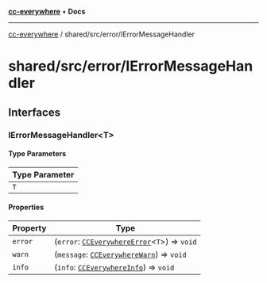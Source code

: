 [**cc-everywhere**](../../../index.md) • **Docs**

***

[cc-everywhere](../../../index.md) / shared/src/error/IErrorMessageHandler

# shared/src/error/IErrorMessageHandler

## Interfaces

### IErrorMessageHandler\<T\>

#### Type Parameters

| Type Parameter |
| ------ |
| `T` |

#### Properties

| Property | Type |
| ------ | ------ |
| `error` | (`error`: [`CCEverywhereError`](CCEverywhereError.md#cceverywhereerrort)\<`T`\>) => `void` |
| `warn` | (`message`: [`CCEverywhereWarn`](CCEverywhereError.md#cceverywherewarn)) => `void` |
| `info` | (`info`: [`CCEverywhereInfo`](CCEverywhereError.md#cceverywhereinfo)) => `void` |
